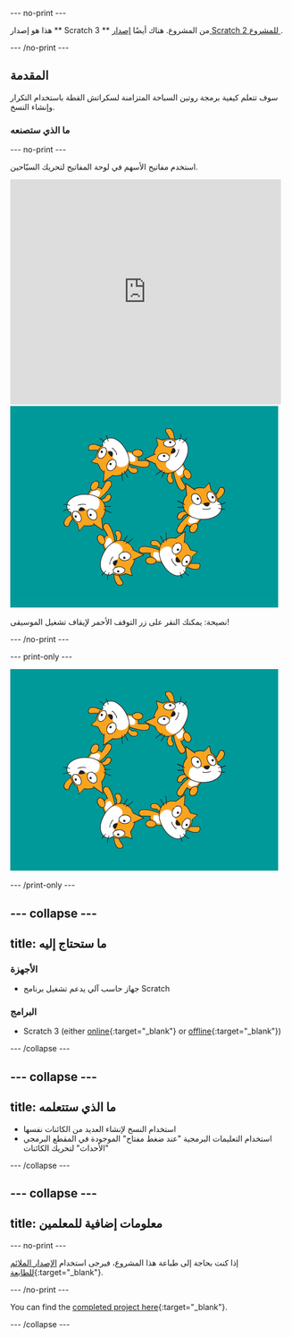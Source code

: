 --- no-print ---

هذا هو إصدار ** Scratch 3 ** من المشروع. هناك أيضًا [ إصدار Scratch 2 للمشروع ](https://projects.raspberrypi.org/en/projects/synchronised-swimming-scratch2).

--- /no-print ---

## المقدمة

سوف تتعلم كيفية برمجة روتين السباحة المتزامنة لسكراتش القطة باستخدام التكرار وإنشاء النسخ.

### ما الذي ستصنعه

--- no-print ---

استخدم مفاتيح الأسهم في لوحة المفاتيح لتحريك السبّاحين.

<div class="scratch-preview">
  <iframe allowtransparency="true" width="485" height="402" src="https://scratch.mit.edu/projects/embed/113149575/?autostart=false" frameborder="0" scrolling="no">></iframe>
  <img src="images/swim-final.png">
</div>

نصيحة: يمكنك النقر على زر التوقف الأحمر لإيقاف تشغيل الموسيقى!

--- /no-print ---

--- print-only ---

![المشروع كامل](images/swim-final.png)

--- /print-only ---

--- collapse ---
---
title: ما ستحتاج إليه
---

### الأجهزة

+ جهاز حاسب آلي يدعم تشغيل برنامج Scratch

### البرامج

+ Scratch 3 (either [online](https://rpf.io/scratchon){:target="_blank"} or [offline](https://rpf.io/scratchoff){:target="_blank"})

--- /collapse ---

--- collapse ---
---
title: ما الذي ستتعلمه
---

- استخدام النسخ لإنشاء العديد من الكائنات نفسها
- استخدام التعليمات البرمجية "عند ضغط مفتاح" الموجودة في المقطع البرمجي "الأحداث" لتحريك الكائنات

--- /collapse ---

--- collapse ---
---
title: معلومات إضافية للمعلمين
---

--- no-print ---

إذا كنت بحاجة إلى طباعة هذا المشروع، فيرجى استخدام [الإصدار الملائم للطابعة](https://projects.raspberrypi.org/en/projects/synchronised-swimming/print){:target="_blank"}.

--- /no-print ---

You can find the [completed project here](https://rpf.io/p/en/synchronised-swimming-get){:target="_blank"}.

--- /collapse ---
